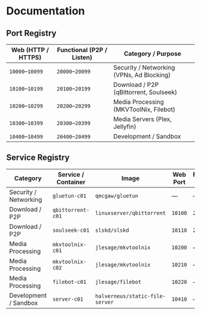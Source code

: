 # Documentation

## Port Registry

| Web (HTTP / HTTPS) | Functional (P2P / Listen) | Category / Purpose                        |
| ------------------ | ------------------------- | ----------------------------------------- |
| `10000`–`10099`    | `20000`–`20099`           | Security / Networking (VPNs, Ad Blocking) |
| `10100`–`10199`    | `20100`–`20199`           | Download / P2P (qBittorrent, Soulseek)    |
| `10200`–`10299`    | `20200`–`20299`           | Media Processing (MKVToolNix, Filebot)    |
| `10300`–`10399`    | `20300`–`20399`           | Media Servers (Plex, Jellyfin)            |
| `10400`–`10499`    | `20400`–`20499`           | Development / Sandbox                     |

## Service Registry

| Category              | Service / Container | Image                           | Web Port | Functional Ports |
| --------------------- | ------------------- | ------------------------------- | -------- | ---------------- |
| Security / Networking | `gluetun-c01`       | `qmcgaw/gluetun`                | —        | —                |
| Download / P2P        | `qbittorrent-c01`   | `linuxserver/qbittorrent`       | `10100`  | `20100`          |
| Download / P2P        | `soulseek-c01`      | `slskd/slskd`                   | `10110`  | `20110`          |
| Media Processing      | `mkvtoolnix-c01`    | `jlesage/mkvtoolnix`            | `10200`  | —                |
| Media Processing      | `mkvtoolnix-c02`    | `jlesage/mkvtoolnix`            | `10210`  | —                |
| Media Processing      | `filebot-c01`       | `jlesage/filebot`               | `10220`  | —                |
| Development / Sandbox | `server-c01`        | `halverneus/static-file-server` | `10410`  | —                |